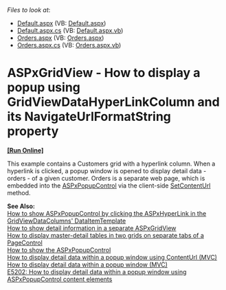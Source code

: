 <!-- default file list -->
*Files to look at*:

* [Default.aspx](./CS/ShowDetailInPopup/Default.aspx) (VB: [Default.aspx](./VB/ShowDetailInPopup/Default.aspx))
* [Default.aspx.cs](./CS/ShowDetailInPopup/Default.aspx.cs) (VB: [Default.aspx.vb](./VB/ShowDetailInPopup/Default.aspx.vb))
* [Orders.aspx](./CS/ShowDetailInPopup/Orders.aspx) (VB: [Orders.aspx](./VB/ShowDetailInPopup/Orders.aspx))
* [Orders.aspx.cs](./CS/ShowDetailInPopup/Orders.aspx.cs) (VB: [Orders.aspx.vb](./VB/ShowDetailInPopup/Orders.aspx.vb))
<!-- default file list end -->
# ASPxGridView - How to display a popup using GridViewDataHyperLinkColumn and its NavigateUrlFormatString property
<!-- run online -->
**[[Run Online]](https://codecentral.devexpress.com/e2193/)**
<!-- run online end -->


<p>This example contains a Customers grid with a hyperlink column. When a hyperlink is clicked, a popup window is opened to display detail data - orders - of a given customer. Orders is a separate web page, which is embedded into the <a href="http://documentation.devexpress.com/#AspNet/clsDevExpressWebASPxPopupControlASPxPopupControltopic"><u>ASPxPopupControl</u></a> via the client-side <a href="http://documentation.devexpress.com/#AspNet/DevExpressWebASPxPopupControlScriptsASPxClientPopupControlBase_SetContentUrltopic"><u>SetContentUrl</u></a> method.</p>
<p><strong>See Also:<br /> </strong><a href="https://www.devexpress.com/Support/Center/p/E2270">How to show ASPxPopupControl by clicking the ASPxHyperLink in the GridViewDataColumns' DataItemTemplate</a><br /> <a href="https://www.devexpress.com/Support/Center/p/E70">How to show detail information in a separate ASPxGridView</a><br /> <a href="https://www.devexpress.com/Support/Center/p/E1285">How to display master-detail tables in two grids on separate tabs of a PageControl</a><br /> <a href="https://www.devexpress.com/Support/Center/p/E55">How to show the ASPxPopupControl</a><br /> <a href="https://www.devexpress.com/Support/Center/p/E20051">How to display detail data within a popup window using ContentUrl (MVC)</a><br /> <a href="https://www.devexpress.com/Support/Center/p/E20052">How to display detail data within a popup window (MVC)</a><u><br /> </u><a href="https://www.devexpress.com/Support/Center/p/E5202">E5202: How to display detail data within a popup window using ASPxPopupControl content elements</a></p>

<br/>



